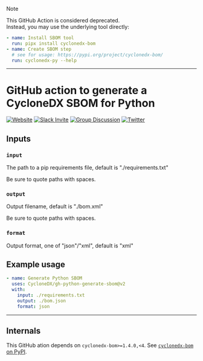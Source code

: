 > [!NOTE]
> This GitHub Action is considered deprecated.  
> Instead, you may use the underlying tool directly:
> ```yaml      
> - name: Install SBOM tool
>   run: pipx install cyclonedx-bom
> - name: Create SBOM step
>   # see for usage: https://pypi.org/project/cyclonedx-bom/
>   run: cyclonedx-py --help
> ```

----

# GitHub action to generate a CycloneDX SBOM for Python

[![Website](https://img.shields.io/badge/https://-cyclonedx.org-blue.svg)](https://cyclonedx.org/)
[![Slack Invite](https://img.shields.io/badge/Slack-Join-blue?logo=slack&labelColor=393939)](https://cyclonedx.org/slack/invite)
[![Group Discussion](https://img.shields.io/badge/discussion-groups.io-blue.svg)](https://groups.io/g/CycloneDX)
[![Twitter](https://img.shields.io/twitter/url/http/shields.io.svg?style=social&label=Follow)](https://twitter.com/CycloneDX_Spec)


## Inputs

### `input`

The path to a pip requirements file, default is "./requirements.txt"

Be sure to quote paths with spaces.

### `output`

Output filename, default is "./bom.xml"

Be sure to quote paths with spaces.

### `format`

Output format, one of "json"/"xml", default is "xml"

## Example usage

```yaml
- name: Generate Python SBOM
  uses: CycloneDX/gh-python-generate-sbom@v2
  with:
    input: ./requirements.txt
    output: ./bom.json
    format: json
```

----

## Internals

This GitHub ation depends on `cyclonedx-bom>=1.4.0,<4`. 
See [`cyclonedx-bom` on PyPI](https://pypi.org/project/cyclonedx-bom/).
